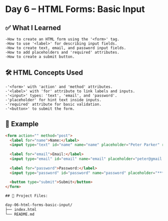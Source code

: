 # Day 6 – HTML Forms: Basic Input

## ✅ What I Learned

    -How to create an HTML form using the '<form>' tag.
    -How to use '<label>' for describing input fields.
    -How to create text, email, and password input fields.
    -How to add placeholders and 'required' attributes.
    -How to create a submit button.

## 🛠 HTML Concepts Used

    -'<form>' with 'action' and 'method' attributes.
    -'<label>' with 'for' attribute to link labels and inputs.
    -'<input>' types: 'text', 'email', and 'password'.
    -'placeholder' for hint text inside inputs.
    -'required' attribute for basic validation.
    -'<button>' to submit the form.

 ## 📌 Example
 
```html
<form action="" method="post">
  <label for="name">Name:</label>
  <input type="text" id="name" name="name" placeholder="Peter Parker" required>
  
  <label for="email">Email:</label>
  <input type="email" id="email" name="email" placeholder="peter@gmail.com" required>
  
  <label for="password">Password:</label>
  <input type="password" id="password" name="password" placeholder="********" required>
  
  <button type="submit">Submit</button>
</form>

## 📁 Project Files:

day-06-html-forms-basic-input/
├── index.html
└── README.md